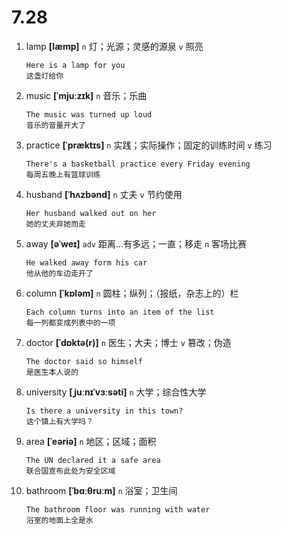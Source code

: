 # 7.28


1. lamp **[læmp]** `n` 灯；光源；灵感的源泉 `v` 照亮
    ```
    Here is a lamp for you
    这盏灯给你
    ```

2. music **[ˈmjuːzɪk]** `n` 音乐；乐曲
    ```
    The music was turned up loud
    音乐的音量开大了
    ```

3. practice **[ˈpræktɪs]** `n` 实践；实际操作；固定的训练时间 `v` 练习
    ```
    There's a basketball practice every Friday evening
    每周五晚上有篮球训练
    ```

4. husband **[ˈhʌzbənd]** `n` 丈夫 `v` 节约使用
    ```
    Her husband walked out on her
    她的丈夫弃她而走
    ```

5. away **[əˈweɪ]** `adv` 距离...有多远；一直；移走 `n` 客场比赛
    ```
    He walked away form his car
    他从他的车边走开了
    ```

6. column **[ˈkɒləm]** `n` 圆柱；纵列；（报纸，杂志上的）栏
    ```
    Each column turns into an item of the list
    每一列都变成列表中的一项
    ```

7. doctor **[ˈdɒktə(r)]** `n` 医生；大夫；博士 `v` 篡改；伪造
    ```
    The doctor said so himself
    是医生本人说的
    ```

8. university **[ˌjuːnɪˈvɜːsəti]** `n` 大学；综合性大学
    ```
    Is there a university in this town?
    这个镇上有大学吗？
    ```

9. area **[ˈeəriə]** `n` 地区；区域；面积
    ```
    The UN declared it a safe area
    联合国宣布此处为安全区域
    ```

10. bathroom **[ˈbɑːθruːm]** `n` 浴室；卫生间
    ```
    The bathroom floor was running with water
    浴室的地面上全是水
    ```
